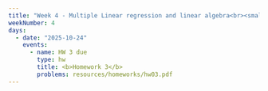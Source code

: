 ```yaml
---
title: "Week 4 - Multiple Linear regression and linear algebra<br><small>📘 Read <a href='https://xkcd.com/2048/'>xkcd</a>.</small>"
weekNumber: 4
days:
  - date: "2025-10-24"
    events:
      - name: HW 3 due
        type: hw
        title: <b>Homework 3</b>
        problems: resources/homeworks/hw03.pdf
---
```

